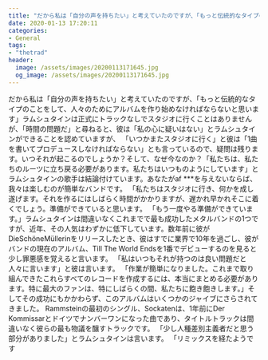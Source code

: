 ```yaml
---
title: "だから私は「自分の声を持ちたい」と考えていたのですが、「もっと伝統的なタイプのことをして、人々のためにアルバムを作り始めなければならないと思います」ラムシュタインは正式にトラックなしでスタジオに行くことはありませんが、「時間の問題だ」と尋ねると、彼は「私の心に疑いはない」とラムシュタインができることを認めていますが、 「いつかまたスタジオに行く」と彼は「1曲を書いてプロデュースしなければならない」とも言っているので、疑問は残ります。"
date: 2020-01-13 17:20:11
categories:
- General
tags:
- "thetrad"
header:
  image: /assets/images/20200113171645.jpg
  og_image: /assets/images/20200113171645.jpg
---
```


だから私は「自分の声を持ちたい」と考えていたのですが、「もっと伝統的なタイプのことをして、人々のためにアルバムを作り始めなければならないと思います」ラムシュタインは正式にトラックなしでスタジオに行くことはありませんが、「時間の問題だ」と尋ねると、彼は「私の心に疑いはない」とラムシュタインができることを認めていますが、 「いつかまたスタジオに行く」と彼は「1曲を書いてプロデュースしなければならない」とも言っているので、疑問は残ります。いつそれが起こるのでしょうか？そして、なぜ今なのか？「私たちは、私たちのルーツに立ち戻る必要があります。私たちはいつものようにしています」とラムシュタインの歌手は結論付けています。あなたがaf ***を与えないならば、我々は楽しむのが簡単なバンドです。 「私たちはスタジオに行き、何かを成し遂げます。それを作るにはしばらく時間がかかりますが、遅かれ早かれそこに着くでしょう。準備ができていると思います。 「もう一度やる準備ができています。」ラムシュタインは間違いなくこれまでで最も成功したメタルバンドの1つですが、近年、その人気はわずかに低下しています。数年前に彼がDieSchöneMüllerinをリリースしたとき、彼はすでに業界で10年を過ごし、彼がバンドの現在のアルバム、Till The World Endsを1番でデビューするのを見ると少し罪悪感を覚えると言います。 「私はいつもそれが持つのは良い問題だと人々に言います」と彼は言います。 「作業が簡単になりました。これまで取り組んできたこれらすべてのレコードを作成するには、本当にまとめる必要があります。特に最大のファンは、特にしばらくの間、私たちに飽き飽きします。」そしてその成功にもかかわらず、このアルバムはいくつかのジャイブにさらされてきました。 Rammsteinの最初のシングル、Sockatenは、1年前にDer Kommissarとドイツでナンバーワンになった曲であり、タイトルトラックは間違いなく彼らの最も物議を醸すトラックです。 「少し人種差別主義者だと思う部分がありました」とラムシュタインは言います。 「リミックスを経たようです

